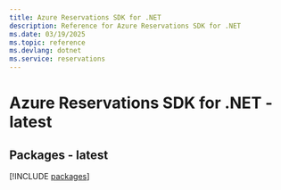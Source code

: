 ```yaml
---
title: Azure Reservations SDK for .NET
description: Reference for Azure Reservations SDK for .NET
ms.date: 03/19/2025
ms.topic: reference
ms.devlang: dotnet
ms.service: reservations
---
```

# Azure Reservations SDK for .NET - latest
## Packages - latest
[!INCLUDE [packages](reservations-index.md)]